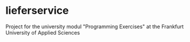 # lieferservice
Project for the university modul "Programming Exercises" at the Frankfurt University of Applied Sciences
